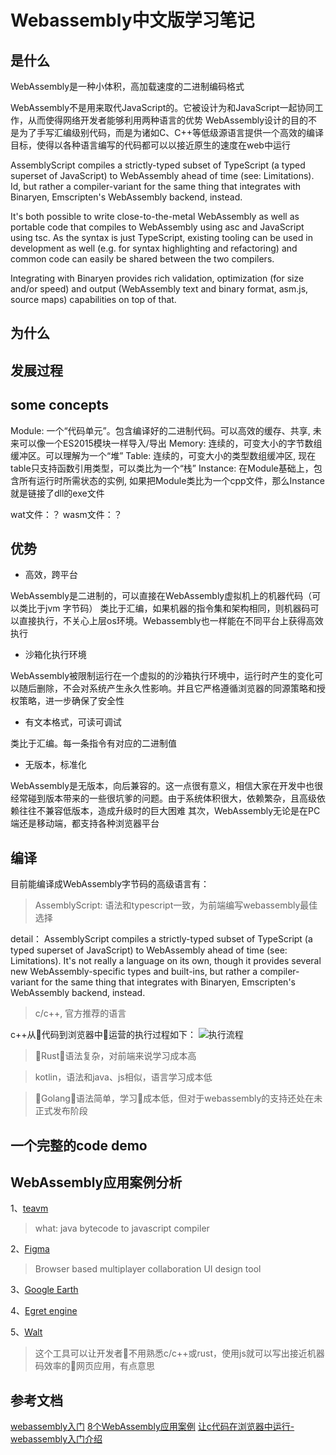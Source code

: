 # Webassembly中文版学习笔记

## 是什么

WebAssembly是一种小体积，高加载速度的二进制编码格式

WebAssembly不是用来取代JavaScript的。它被设计为和JavaScript一起协同工作，从而使得网络开发者能够利用两种语言的优势
WebAssembly设计的目的不是为了手写汇编级别代码，而是为诸如C、C++等低级源语言提供一个高效的编译目标，使得以各种语言编写的代码都可以以接近原生的速度在web中运行

AssemblyScript compiles a strictly-typed subset of TypeScript (a typed superset of JavaScript) to WebAssembly ahead of time (see: Limitations). Id, but rather a compiler-variant for the same thing that integrates with Binaryen, Emscripten's WebAssembly backend, instead.

It's both possible to write close-to-the-metal WebAssembly as well as portable code that compiles to WebAssembly using asc and JavaScript using tsc. As the syntax is just TypeScript, existing tooling can be used in development as well (e.g. for syntax highlighting and refactoring) and common code can easily be shared between the two compilers.

Integrating with Binaryen provides rich validation, optimization (for size and/or speed) and output (WebAssembly text and binary format, asm.js, source maps) capabilities on top of that.

## 为什么

## 发展过程

## some concepts

Module: 一个“代码单元”。包含编译好的二进制代码。可以高效的缓存、共享, 未来可以像一个ES2015模块一样导入/导出
Memory: 连续的，可变大小的字节数组缓冲区。可以理解为一个“堆”
Table: 连续的，可变大小的类型数组缓冲区, 现在table只支持函数引用类型，可以类比为一个“栈”
Instance: 在Module基础上，包含所有运行时所需状态的实例, 如果把Module类比为一个cpp文件，那么Instance就是链接了dll的exe文件

wat文件：？
wasm文件：？

## 优势

- 高效，跨平台

WebAssembly是二进制的，可以直接在WebAssembly虚拟机上的机器代码（可以类比于jvm 字节码）
类比于汇编，如果机器的指令集和架构相同，则机器码可以直接执行，不关心上层os环境。Webassembly也一样能在不同平台上获得高效执行

- 沙箱化执行环境

WebAssembly被限制运行在一个虚拟的的沙箱执行环境中，运行时产生的变化可以随后删除，不会对系统产生永久性影响。并且它严格遵循浏览器的同源策略和授权策略，进一步确保了安全性

- 有文本格式，可读可调试

类比于汇编。每一条指令有对应的二进制值

- 无版本，标准化

WebAssembly是无版本，向后兼容的。这一点很有意义，相信大家在开发中也很经常碰到版本带来的一些很坑爹的问题。由于系统体积很大，依赖繁杂，且高级依赖往往不兼容低版本，造成升级时的巨大困难 
其次，WebAssembly无论是在PC端还是移动端，都支持各种浏览器平台

## 编译

目前能编译成WebAssembly字节码的高级语言有：

> AssemblyScript: 语法和typescript一致，为前端编写webassembly最佳选择

detail：
AssemblyScript compiles a strictly-typed subset of TypeScript (a typed superset of JavaScript) to WebAssembly ahead of time (see: Limitations). It's not really a language on its own, though it provides several new WebAssembly-specific types and built-ins, but rather a compiler-variant for the same thing that integrates with Binaryen, Emscripten's WebAssembly backend, instead.

> c/c++, 官方推荐的语言

c++从代码到浏览器中运营的执行过程如下：
![执行流程](https://smallpang.oss-cn-shanghai.aliyuncs.com/WebAssembly/005NrfBdly1fgn4gtsn7tj316o0d20td.jpg)

> Rust，语法复杂，对前端来说学习成本高

> kotlin，语法和java、js相似，语言学习成本低

> Golang，语法简单，学习成本低，但对于webassembly的支持还处在未正式发布阶段

## 一个完整的code demo

## WebAssembly应用案例分析

1、[teavm](https://github.com/konsoletyper/teavm)
> what: java bytecode to javascript compiler

2、[Figma](https://www.figma.com)
> Browser based multiplayer collaboration UI design tool

3、[Google Earth](https://www.google.com/earth/)

4、[Egret engine](https://www.egret.com/en/)

5、[Walt](https://github.com/ballercat/walt)
> 这个工具可以让开发者不用熟悉c/c++或rust，使用js就可以写出接近机器码效率的网页应用，有点意思

## 参考文档

[webassembly入门](https://blog.csdn.net/m549393829/article/details/81839822)
[8个WebAssembly应用案例](https://blog.csdn.net/fRF0lw4/article/details/79267457)
[让c代码在浏览器中运行-webassembly入门介绍](https://blog.csdn.net/sinat_32582203/article/details/73355211)